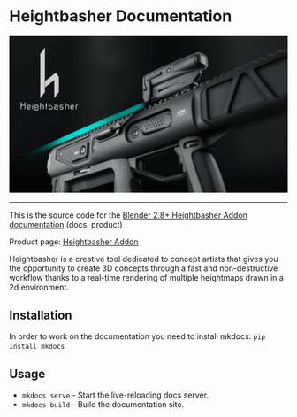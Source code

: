 # Heightbasher Documentation

![Heightbasher Cover](./docs/img/cover.png)

---

This is the source code for the <a href="https://mauromazzei.github.io/blender-heightbasher-documentation/" target="_blank">Blender 2.8+ Heightbasher Addon documentation</a> (docs, product)

Product page: <a href="https://gumroad.com/VszUb" target="_blank">Heightbasher Addon</a>

Heightbasher is a creative tool dedicated to concept artists that gives you the opportunity to create 3D concepts through a fast and non-destructive workflow thanks to a real-time rendering of multiple heightmaps drawn in a 2d environment.


## Installation
In order to work on the documentation you need to install mkdocs: 
`pip install mkdocs`




## Usage
* `mkdocs serve` - Start the live-reloading docs server.
* `mkdocs build` - Build the documentation site.

